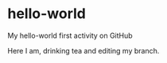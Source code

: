 # hello-world
My hello-world first activity on GitHub

Here I am, drinking tea and editing my branch.
